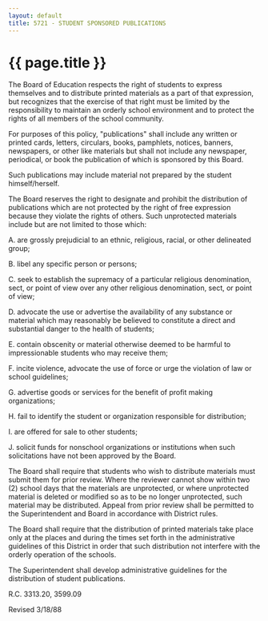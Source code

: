 ```yaml
---
layout: default
title: 5721 - STUDENT SPONSORED PUBLICATIONS
---
```


{{ page.title }}
================

The Board of Education respects the right of students to express
themselves and to distribute printed materials as a part of that
expression, but recognizes that the exercise of that right must be
limited by the responsibility to maintain an orderly school environment
and to protect the rights of all members of the school community.

For purposes of this policy, "publications" shall include any written or
printed cards, letters, circulars, books, pamphlets, notices, banners,
newspapers, or other like materials but shall not include any newspaper,
periodical, or book the publication of which is sponsored by this Board.

Such publications may include material not prepared by the student
himself/herself.

The Board reserves the right to designate and prohibit the distribution
of publications which are not protected by the right of free expression
because they violate the rights of others. Such unprotected materials
include but are not limited to those which:

A. are grossly prejudicial to an ethnic, religious, racial, or other
delineated group;

B. libel any specific person or persons;

C. seek to establish the supremacy of a particular religious
denomination, sect, or point of view over any other religious
denomination, sect, or point of view;

D. advocate the use or advertise the availability of any substance or
material which may reasonably be believed to constitute a direct and
substantial danger to the health of students;

E. contain obscenity or material otherwise deemed to be harmful to
impressionable students who may receive them;

F. incite violence, advocate the use of force or urge the violation of
law or school guidelines;

G. advertise goods or services for the benefit of profit making
organizations;

H. fail to identify the student or organization responsible for
distribution;

I. are offered for sale to other students;

J. solicit funds for nonschool organizations or institutions when such
solicitations have not been approved by the Board.

The Board shall require that students who wish to distribute materials
must submit them for prior review. Where the reviewer cannot show within
two (2) school days that the materials are unprotected, or where
unprotected material is deleted or modified so as to be no longer
unprotected, such material may be distributed. Appeal from prior review
shall be permitted to the Superintendent and Board in accordance with
District rules.

The Board shall require that the distribution of printed materials take
place only at the places and during the times set forth in the
administrative guidelines of this District in order that such
distribution not interfere with the orderly operation of the schools.

The Superintendent shall develop administrative guidelines for the
distribution of student publications.

R.C. 3313.20, 3599.09

Revised 3/18/88
